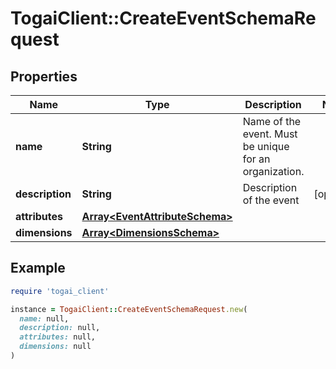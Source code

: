 # TogaiClient::CreateEventSchemaRequest

## Properties

| Name | Type | Description | Notes |
| ---- | ---- | ----------- | ----- |
| **name** | **String** | Name of the event. Must be unique for an organization. |  |
| **description** | **String** | Description of the event | [optional] |
| **attributes** | [**Array&lt;EventAttributeSchema&gt;**](EventAttributeSchema.md) |  |  |
| **dimensions** | [**Array&lt;DimensionsSchema&gt;**](DimensionsSchema.md) |  |  |

## Example

```ruby
require 'togai_client'

instance = TogaiClient::CreateEventSchemaRequest.new(
  name: null,
  description: null,
  attributes: null,
  dimensions: null
)
```

